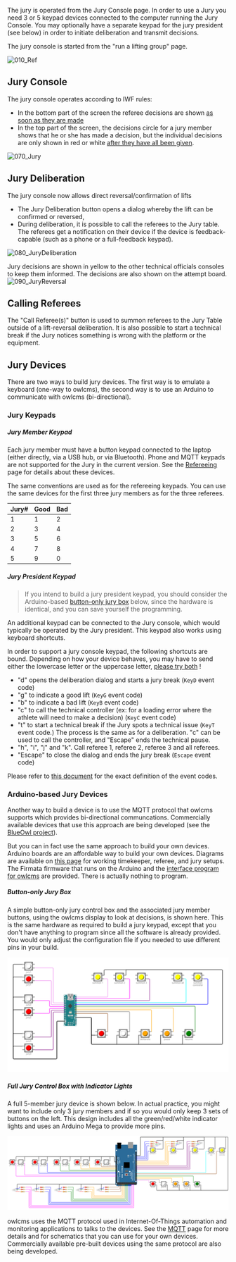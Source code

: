 The jury is operated from the Jury Console page.  In order to use a Jury  you need 3 or 5 keypad devices connected to the computer running the Jury Console.  You may optionally have a separate keypad for the jury president (see below) in order to initiate deliberation and transmit decisions.

The jury console is started from the "run a lifting group" page.

![010_Ref](img/Refereeing/010_Ref.png) 

## Jury Console

The jury console operates according to IWF rules:

- In the bottom part of the screen the referee decisions are shown <u>as soon as they are made</u>  
- In the top part of the screen, the decisions circle for a jury member shows that he or she has made a decision, but the individual decisions are only shown in red or white <u>after they have all been given</u>.

![070_Jury](img/Refereeing/070_Jury.png)

## Jury Deliberation

The jury console now allows direct reversal/confirmation of lifts 

  - The Jury Deliberation button opens a dialog whereby the lift can be confirmed or reversed,
  - During deliberation, it is possible to call the referees to the Jury table.  The referees get a notification on their device if the device is feedback-capable (such as a phone or a full-feedback keypad).

![080_JuryDeliberation](img/Refereeing/080_JuryDeliberation.png)

Jury decisions are shown in yellow to the other technical officials consoles to keep them informed.  The decisions are also shown on the attempt board.
![090_JuryReversal](img/Refereeing/090_JuryReversal.png)

## Calling Referees

The "Call Referee(s)" button is used to summon referees to the Jury Table outside of a lift-reversal deliberation.  It is also possible to start a technical break if the Jury notices something is wrong with the platform or the equipment.

## Jury Devices

There are two ways to build jury devices.  The first way is to emulate a keyboard (one-way to owlcms), the second way is to use an Arduino to communicate with owlcms (bi-directional).

### Jury Keypads

##### Jury Member Keypad

Each jury member must have a button keypad connected to the laptop (either directly, via a USB hub, or via Bluetooth).  Phone and MQTT keypads are not supported for the Jury in the current version.  See the [Refereeing](Refereeing) page for details about these devices.

The same conventions are used as for the refereeing keypads.  You can use the same devices for the first three jury members as for the three referees.

| Jury# | Good | Bad  |
| ----- | ---- | ---- |
| 1     | 1    | 2    |
| 2     | 3    | 4    |
| 3     | 5    | 6    |
| 4     | 7    | 8    |
| 5     | 9    | 0    |

##### Jury President Keypad

> If you intend to build a jury president keypad, you should consider the Arduino-based [button-only jury box](#button-only-jury-box) below, since the hardware is identical, and you can save yourself the programming.

An additional keypad can be connected to the Jury console, which would typically be operated by the Jury president.  This keypad also works using keyboard shortcuts.

In order to support a jury console keypad, the following shortcuts are bound.  Depending on how your device behaves, you may have to send either the lowercase letter or the uppercase letter, <u>please try both</u> !

- "d" opens the deliberation dialog and starts a jury break (`KeyD` event code)
- "g" to indicate a good lift  (`KeyG` event code)
- "b" to indicate a bad lift  (`KeyB` event code)
- "c" to call the technical controller (ex: for a loading error where the athlete will need to make a decision) (`KeyC` event code)
- "t" to start a technical break if the Jury spots a technical issue (`KeyT` event code.)  The process is the same as for a deliberation. "c" can be used to call the controller, and "Escape" ends the technical pause.
- "h", "i", "j" and "k".  Call referee 1, referee 2, referee 3 and all referees.
- "Escape" to close the dialog and ends the jury break (`Escape` event code)

Please refer to [this document](https://www.w3.org/TR/uievents-code/#key-alphanumeric-writing-system) for the exact definition of the event codes.

### Arduino-based Jury Devices

Another way to build a device is to use the MQTT protocol that owlcms supports which provides bi-directional communcations.   Commercially available devices that use this approach are being developed (see the [BlueOwl project](https://github.com/scottgonzales/blue-owl)).

But you can in fact use the same approach to build your own devices. Arduino boards are an affordable way to build your own devices.  Diagrams are available on [this page](https://github.com/owlcms/owlcms-firmata/tree/main/diagrams) for working timekeeper, referee, and jury setups.  The Firmata firmware that runs on the Arduino and the [interface program for owlcms](https://github.com/owlcms/owlcms-firmata) are provided.  There is actually nothing to program.  

##### Button-only Jury Box

A simple button-only jury control box and the associated jury member buttons, using the owlcms display to look at decisions, is shown here.  This is the same hardware as required to build a jury keypad, except that you don't have anything to program since all the software is already provided.  You would only adjust the configuration file if you needed to use different pins in your build.

 ![refereeBox](img/MQTT/juryButtons.png)

##### Full Jury Control Box with Indicator Lights

A full 5-member jury device is shown below.  In actual practice, you might want to include only 3 jury members and if so you would only keep 3 sets of buttons on the left.   This design includes all the green/red/white indicator lights and uses an Arduino Mega to provide more pins.

 ![refereeBox](img/MQTT/juryBox.png)

owlcms uses the MQTT protocol used in Internet-Of-Things automation and monitoring applications to talks to the devices.  See the [MQTT](MQTT) page for more details and for schematics that you can use for your own devices.  Commercially available pre-built devices using the same protocol are also being developed.

